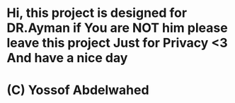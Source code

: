 # Hi, this project is designed for DR.Ayman if You are NOT him please leave this project Just for Privacy <3 And have a nice day




# (C) Yossof Abdelwahed
